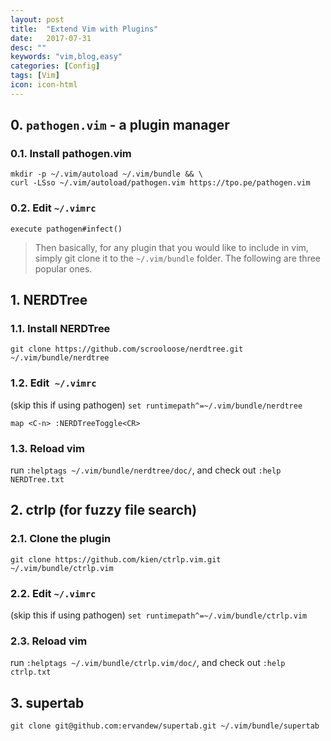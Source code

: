 ```yaml
---
layout: post
title:  "Extend Vim with Plugins"
date:   2017-07-31
desc: ""
keywords: "vim,blog,easy"
categories: [Config]
tags: [Vim]
icon: icon-html
---
```


## 0. `pathogen.vim` - a plugin manager
### 0.1. Install pathogen.vim
```
mkdir -p ~/.vim/autoload ~/.vim/bundle && \
curl -LSso ~/.vim/autoload/pathogen.vim https://tpo.pe/pathogen.vim
```
### 0.2. Edit `~/.vimrc`
  `execute pathogen#infect()`

>Then basically, for any plugin that you would like to include in vim, simply git clone it to the `~/.vim/bundle` folder. The following are three popular ones.

## 1. NERDTree

### 1.1. Install NERDTree
  `git clone https://github.com/scrooloose/nerdtree.git ~/.vim/bundle/nerdtree`

### 1.2. Edit` ~/.vimrc`
  (skip this if using pathogen) `set runtimepath^=~/.vim/bundle/nerdtree`
  
  `map <C-n> :NERDTreeToggle<CR>`
  
### 1.3. Reload vim
  run `:helptags ~/.vim/bundle/nerdtree/doc/`, and check out `:help NERDTree.txt`

## 2. ctrlp (for fuzzy file search)

### 2.1. Clone the plugin
  `git clone https://github.com/kien/ctrlp.vim.git ~/.vim/bundle/ctrlp.vim`

### 2.2. Edit `~/.vimrc`
(skip this if using pathogen) `set runtimepath^=~/.vim/bundle/ctrlp.vim`

### 2.3. Reload vim
  run `:helptags ~/.vim/bundle/ctrlp.vim/doc/`, and check out `:help ctrlp.txt`

## 3. supertab
  `git clone git@github.com:ervandew/supertab.git ~/.vim/bundle/supertab`
